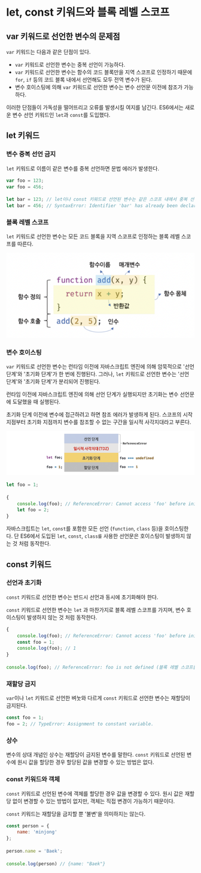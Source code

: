 # let, const 키워드와 블록 레벨 스코프

## var 키워드로 선언한 변수의 문제점

`var` 키워드는 다음과 같은 단점이 있다.

* `var` 키워드로 선언한 변수는 중복 선언이 가능하다.
* `var` 키워드로 선언한 변수는 함수의 코드 블록만을 지역 스코프로 인정하기 때문에 `for`, `if` 등의 코드 블록 내에서 선언해도 모두 전역 변수가 된다.
* 변수 호이스팅에 의해 `var` 키워드로 선언한 변수는 변수 선언문 이전에 참조가 가능하다.

이러한 단점들이 가독성을 떨어뜨리고 오류를 발생시킬 여지를 남긴다. ES6에서는 새로운 변수 선언 키워드인 `let`과 `const`를 도입했다.

## let 키워드

### 변수 중복 선언 금지

`let` 키워드로 이름이 같은 변수를 중복 선언하면 문법 에러가 발생한다.

```javascript
var foo = 123;
var foo = 456;

let bar = 123; // let이나 const 키워드로 선언된 변수는 같은 스코프 내에서 중복 선언을 허용하지 않는다.
let bar = 456; // SyntaxError: Identifier 'bar' has already been declared
```

### 블록 레벨 스코프

`let` 키워드로 선언한 변수는 모든 코드 블록을 지역 스코프로 인정하는 블록 레벨 스코프를 따른다.

![블록 레벨 스코프의 중첩](<../.gitbook/assets/Screen Shot 2022-07-05 at 3.42.08 PM.png>)

### 변수 호이스팅

`var` 키워드로 선언한 변수는 런타임 이전에 자바스크립트 엔진에 의해 암묵적으로 '선언 단계'와 '초기화 단계'가 한 번에 진행된다. 그러나, `let` 키워드로 선언한 변수는 '선언 단계'와 '초기화 단계'가 분리되어 진행된다.

런타임 이전에 자바스크립트 엔진에 의해 선언 단계가 실행되지만 초기화는 변수 선언문에 도달했을 때 실행된다.

초기화 단계 이전에 변수에 접근하려고 하면 참조 에러가 발생하게 된다. 스코프의 시작 지점부터 초기화 지점까지 변수를 참조할 수 없는 구간을 일시적 사각지대라고 부른다.

![let 키워드로 선언한 변수의 생명 주기](<../.gitbook/assets/Screen Shot 2022-07-08 at 5.22.51 PM.png>)

```javascript
let foo = 1;

{
    console.log(foo); // ReferenceError: Cannot access 'foo' before initialization (호이스팅이 발생하기 때문에 전역 변수 foo의 값을 출력하지 않고 참조 에러가 발생한다.)
    let foo = 2;
}
```

자바스크립트는 `let`, `const`를 포함한 모든 선언 (`function`, `class` 등)을 호이스팅한다. 단 ES6에서 도입된 `let`, `const`, `class를` 사용한 선언문은 호이스팅이 발생하지 않는 것 처럼 동작한다.


## const 키워드

### 선언과 초기화

`const` 키워드로 선언한 변수는 반드시 선언과 동시에 초기화해야 한다.

`const` 키워드로 선언한 변수는 `let` 과 마찬가지로 블록 레벨 스코프를 가지며, 변수 호이스팅이 발생하지 않는 것 처럼 동작한다.

```javascript
{
    console.log(foo); // ReferenceError: Cannot access 'foo' before initialization
    const foo = 1;
    console.log(foo); // 1
}

console.log(foo); // ReferenceError: foo is not defined (블록 레벨 스코프를 갖는다.)
```

### 재할당 금지

`var`이나 `let` 키워드로 선언한 벼눗와 다르게 `const` 키워드로 선언한 변수는 재할당이 금지된다.

```javascript
const foo = 1;
foo = 2; // TypeError: Assignment to constant variable.
```

### 상수

변수의 상대 개념인 상수는 재할당이 금지된 변수를 말한다. `const` 키워드로 선언된 변수에 원시 값을 할당한 경우 할당된 값을 변경할 수 있는 방법은 없다.

### const 키워드와 객체

`const` 키워드로 선언된 변수에 객체를 할당한 경우 값을 변경할 수 있다. 원시 값은 재할당 없이 변경할 수 있는 방법이 없지만, 객체는 직접 변경이 가능하기 때문이다.

`const` 키워드는 재할당을 금지할 뿐 '불변'을 의미하지는 않는다.

```javascript
const person = {
    name: 'minjong'
};

person.name = 'Baek';

console.log(person) // {name: "Baek"}
```
